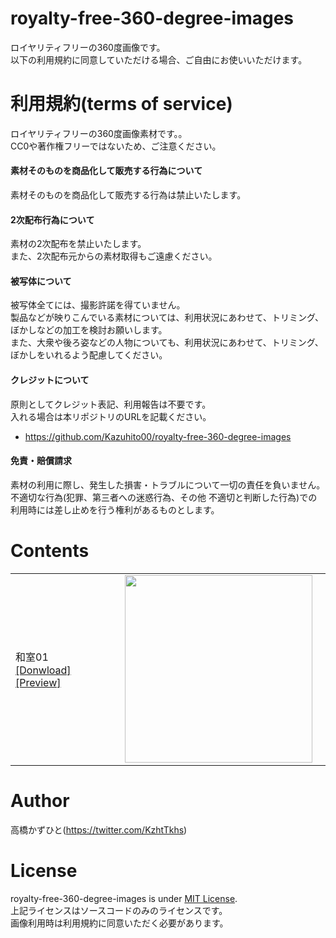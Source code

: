 # royalty-free-360-degree-images
ロイヤリティフリーの360度画像です。<br>
以下の利用規約に同意していただける場合、ご自由にお使いいただけます。

# 利用規約(terms of service)
ロイヤリティフリーの360度画像素材です。。<br>
CC0や著作権フリーではないため、ご注意ください。<br>

#### 素材そのものを商品化して販売する行為について
素材そのものを商品化して販売する行為は禁止いたします。

#### 2次配布行為について
素材の2次配布を禁止いたします。<br>
また、2次配布元からの素材取得もご遠慮ください。

#### 被写体について
被写体全てには、撮影許諾を得ていません。<br>
製品などが映りこんでいる素材については、利用状況にあわせて、トリミング、ぼかしなどの加工を検討お願いします。<br>
また、大衆や後ろ姿などの人物についても、利用状況にあわせて、トリミング、ぼかしをいれるよう配慮してください。

#### クレジットについて
原則としてクレジット表記、利用報告は不要です。<br>
入れる場合は本リポジトリのURLを記載ください。
* https://github.com/Kazuhito00/royalty-free-360-degree-images

#### 免責・賠償請求
素材の利用に際し、発生した損害・トラブルについて一切の責任を負いません。<br>
不適切な行為(犯罪、第三者への迷惑行為、その他 不適切と判断した行為)での利用時には差し止めを行う権利があるものとします。<br>

# Contents

<table>
    <tr>
        <td width="200">
            和室01<br>
            <a href="https://github.com/Kazuhito00/royalty-free-360-degree-images/raw/main/image/japanese-style-room-01.jpg">[Donwload]</a><br>
            <a href="https://kazuhito00.github.io/royalty-free-360-degree-images/viewer/japanese-style-room-01.html">[Preview]</a>
        </td>
        <td width="320">
            <img src="https://user-images.githubusercontent.com/37477845/185741443-65dda27c-5af8-43e4-a6c4-89b22e0fc207.png" loading="lazy" width="300px">
        </td>
    </tr>
</table>

# Author
高橋かずひと(https://twitter.com/KzhtTkhs)
 
# License
royalty-free-360-degree-images is under [MIT License](LICENSE).<br>
上記ライセンスはソースコードのみのライセンスです。<br>
画像利用時は利用規約に同意いただく必要があります。
